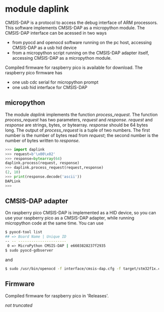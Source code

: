 # module daplink
CMSIS-DAP is a protocol to access the debug interface of ARM processors.
This software implements CMSIS-DAP as a micropython module. The CMSIS-DAP interface can be acessed in two ways

- from pyocd and openocd software running on the pc host, accessing CMSIS-DAP as a usb hid device
- from a micropython script running on the CMSIS-DAP adapter itself, accessing CMSIS-DAP as a micropython module.

Compiled firmware for raspberry pico is available for download. The raspberry pico firmware has

- one usb cdc serial for micropython prompt
- one usb hid interface for CMSIS-DAP

## micropython

The module _daplink_ implements the function _process_request_. The function _process_request_ has two parameters, _request_ and _response_. _request_ and _response_ are strings, bytes, or bytearray. _response_ should be 64 bytes long. The output of _process_request_ is a tuple of two numbers. The first number is the number of bytes read from _request_; the second number is the number of bytes written to _response_.

```python
>>> import daplink
>>> request=b'\x00\x02'
>>> response=bytearray(64)
daplink.process(request, response)
>>> daplink.process_request(request,response)
(2, 10)
>>> print(response.decode('ascii'))
DAPLink
>>>
```
## CMSIS-DAP adapter

On raspberry pico CMSIS-DAP is implemented as a HID device, so you can use your raspberry pico as a CMSIS-DAP adapter, while running micropython code at the same time. You can use

```bash
$ pyocd-tool list
## => Board Name | Unique ID
-- -- ----------------------
 0 => MicroPython CMSIS-DAP | e6603828237f2935
$ sudo pyocd-gdbserver
```
and
```bash
$ sudo /usr/bin/openocd -f interface/cmsis-dap.cfg -f target/stm32f1x.cfg
```

## Firmware
Compiled firmware for raspberry pico in 'Releases'.

_not truncated_
